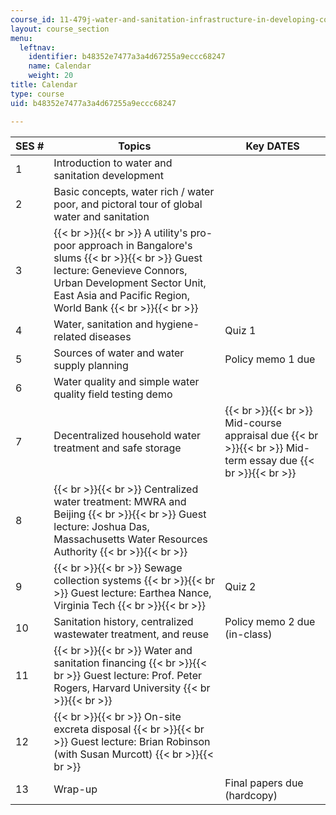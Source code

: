 ```yaml
---
course_id: 11-479j-water-and-sanitation-infrastructure-in-developing-countries-spring-2007
layout: course_section
menu:
  leftnav:
    identifier: b48352e7477a3a4d67255a9eccc68247
    name: Calendar
    weight: 20
title: Calendar
type: course
uid: b48352e7477a3a4d67255a9eccc68247

---
```


| SES # | Topics | Key DATES |
| --- | --- | --- |
| 1 | Introduction to water and sanitation development | &nbsp; |
| 2 | Basic concepts, water rich / water poor, and pictoral tour of global water and sanitation | &nbsp; |
| 3 |  {{< br >}}{{< br >}} A utility's pro-poor approach in Bangalore's slums {{< br >}}{{< br >}} Guest lecture: Genevieve Connors, Urban Development Sector Unit, East Asia and Pacific Region, World Bank {{< br >}}{{< br >}}  | &nbsp; |
| 4 | Water, sanitation and hygiene-related diseases | Quiz 1 |
| 5 | Sources of water and water supply planning | Policy memo 1 due |
| 6 | Water quality and simple water quality field testing demo | &nbsp; |
| 7 | Decentralized household water treatment and safe storage |  {{< br >}}{{< br >}} Mid-course appraisal due {{< br >}}{{< br >}} Mid-term essay due {{< br >}}{{< br >}}  |
| 8 |  {{< br >}}{{< br >}} Centralized water treatment: MWRA and Beijing {{< br >}}{{< br >}} Guest lecture: Joshua Das, Massachusetts Water Resources Authority {{< br >}}{{< br >}}  | &nbsp; |
| 9 |  {{< br >}}{{< br >}} Sewage collection systems {{< br >}}{{< br >}} Guest lecture: Earthea Nance, Virginia Tech {{< br >}}{{< br >}}  | Quiz 2 |
| 10 | Sanitation history, centralized wastewater treatment, and reuse | Policy memo 2 due (in-class) |
| 11 |  {{< br >}}{{< br >}} Water and sanitation financing {{< br >}}{{< br >}} Guest lecture: Prof. Peter Rogers, Harvard University {{< br >}}{{< br >}}  | &nbsp; |
| 12 |  {{< br >}}{{< br >}} On-site excreta disposal {{< br >}}{{< br >}} Guest lecture: Brian Robinson (with Susan Murcott) {{< br >}}{{< br >}}  | &nbsp; |
| 13 | Wrap-up | Final papers due (hardcopy)